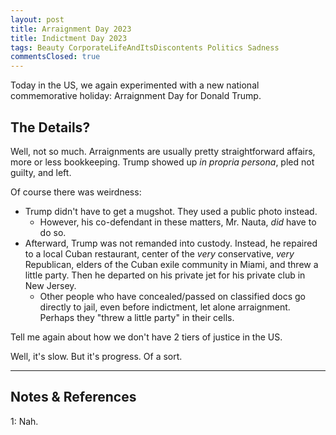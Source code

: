 ```yaml
---
layout: post
title: Arraignment Day 2023
title: Indictment Day 2023
tags: Beauty CorporateLifeAndItsDiscontents Politics Sadness
commentsClosed: true
---
```


Today in the US, we again experimented with a new national commemorative holiday:
Arraignment Day for Donald Trump.  


## The Details?  

Well, not so much.  Arraignments are usually pretty straightforward affairs, more or less
bookkeeping.  Trump showed up _in propria persona_, pled not guilty, and left.  

Of course there was weirdness:  
- Trump didn't have to get a mugshot.  They used a public photo instead.  
  - However, his co-defendant in these matters, Mr. Nauta, _did_ have to do so.  
- Afterward, Trump was not remanded into custody.  Instead, he repaired to a local Cuban
  restaurant, center of the _very_ conservative, _very_ Republican, elders of the Cuban
  exile community in Miami, and threw a little party.  Then he departed on his private jet
  for his private club in New Jersey.  
  - Other people who have concealed/passed on classified docs go directly to jail, even
    before indictment, let alone arraignment.  Perhaps they "threw a little party" in
    their cells.  

Tell me again about how we don't have 2 tiers of justice in the US.  

Well, it's slow.  But it's progress.  Of a sort.  

---

## Notes &amp; References  

<!--
<sup id="fn1a">[[1]](#fn1)</sup>

<a id="fn1">1</a>: ***, ["***"](***), *** [↩](#fn1a)  

<a href="{{ site.baseurl }}/images/***">
  <img src="{{ site.baseurl }}/images/***" width="400" height="***" alt="***" title="***" style="float: right; margin: 3px 3px 3px 3px; border: 1px solid #000000;">
</a>

<a href="***">
  <img src="{{ site.baseurl }}/images/***" width="550" height="***" alt="***" title="***" style="margin: 3px 3px 3px 3px; border: 1px solid #000000;">
</a>

<iframe width="400" height="224" src="***" allow="accelerometer; encrypted-media; gyroscope; picture-in-picture" allowfullscreen style="float: right; margin: 3px 3px 3px 3px; border: 1px solid #000000;"></iframe>
-->

<a id="fn1">1</a>: Nah.  
